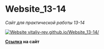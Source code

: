 # Website_13-14
*Сайт для практической работы 13-14*

[![Website vitaliy-rev.github.io/Website_13-14/](https://img.shields.io/website-up-down-green-red/https/vitaliy-rev.github.io.svg)](https://vitaliy-rev.github.io/Website_13-14/)

**[Ссылка](https://vitaliy-rev.github.io/Website_13-14/) на сайт**
